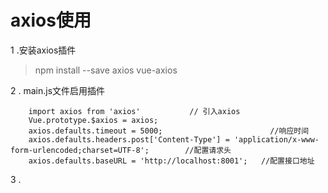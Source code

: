 # axios使用
1 .安装axios插件

> npm install --save axios vue-axios

2 . main.js文件启用插件

```
    import axios from 'axios'           // 引入axios
    Vue.prototype.$axios = axios;
    axios.defaults.timeout = 5000;                        //响应时间
    axios.defaults.headers.post['Content-Type'] = 'application/x-www-form-urlencoded;charset=UTF-8';        //配置请求头
    axios.defaults.baseURL = 'http://localhost:8001';   //配置接口地址
```

3 . 


